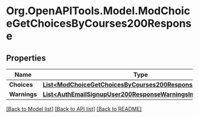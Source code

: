 # Org.OpenAPITools.Model.ModChoiceGetChoicesByCourses200Response

## Properties

Name | Type | Description | Notes
------------ | ------------- | ------------- | -------------
**Choices** | [**List&lt;ModChoiceGetChoicesByCourses200ResponseChoicesInner&gt;**](ModChoiceGetChoicesByCourses200ResponseChoicesInner.md) |  | 
**Warnings** | [**List&lt;AuthEmailSignupUser200ResponseWarningsInner&gt;**](AuthEmailSignupUser200ResponseWarningsInner.md) |  | [optional] 

[[Back to Model list]](../README.md#documentation-for-models) [[Back to API list]](../README.md#documentation-for-api-endpoints) [[Back to README]](../README.md)


